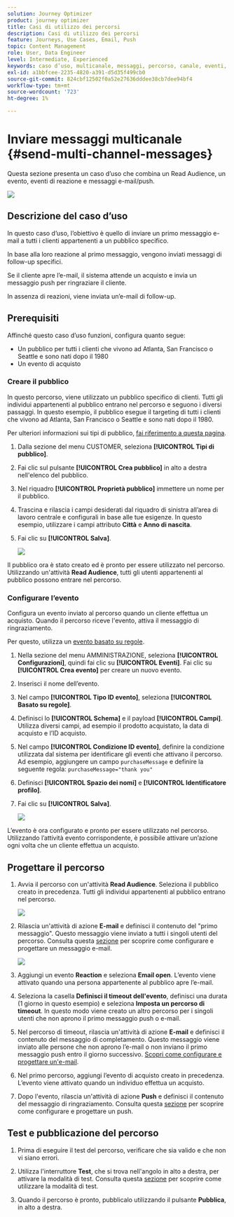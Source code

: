 ```yaml
---
solution: Journey Optimizer
product: journey optimizer
title: Casi di utilizzo dei percorsi
description: Casi di utilizzo dei percorsi
feature: Journeys, Use Cases, Email, Push
topic: Content Management
role: User, Data Engineer
level: Intermediate, Experienced
keywords: caso d’uso, multicanale, messaggi, percorso, canale, eventi, push
exl-id: a1bbfcee-2235-4820-a391-d5d35f499cb0
source-git-commit: 824cbf12502f0a52e27636dddee38cb7dee94bf4
workflow-type: tm+mt
source-wordcount: '723'
ht-degree: 1%

---
```


# Inviare messaggi multicanale {#send-multi-channel-messages}

Questa sezione presenta un caso d’uso che combina un Read Audience, un evento, eventi di reazione e messaggi e-mail/push.

![](assets/jo-uc1.png)

## Descrizione del caso d’uso

In questo caso d’uso, l’obiettivo è quello di inviare un primo messaggio e-mail a tutti i clienti appartenenti a un pubblico specifico.

In base alla loro reazione al primo messaggio, vengono inviati messaggi di follow-up specifici.

Se il cliente apre l’e-mail, il sistema attende un acquisto e invia un messaggio push per ringraziare il cliente.

In assenza di reazioni, viene inviata un’e-mail di follow-up.

## Prerequisiti

Affinché questo caso d’uso funzioni, configura quanto segue:

* Un pubblico per tutti i clienti che vivono ad Atlanta, San Francisco o Seattle e sono nati dopo il 1980
* Un evento di acquisto

### Creare il pubblico

In questo percorso, viene utilizzato un pubblico specifico di clienti. Tutti gli individui appartenenti al pubblico entrano nel percorso e seguono i diversi passaggi. In questo esempio, il pubblico esegue il targeting di tutti i clienti che vivono ad Atlanta, San Francisco o Seattle e sono nati dopo il 1980.

Per ulteriori informazioni sui tipi di pubblico, [fai riferimento a questa pagina](../audience/about-audiences.md).

1. Dalla sezione del menu CUSTOMER, seleziona **[!UICONTROL Tipi di pubblico]**.
1. Fai clic sul pulsante **[!UICONTROL Crea pubblico]** in alto a destra nell&#39;elenco del pubblico.
1. Nel riquadro **[!UICONTROL Proprietà pubblico]** immettere un nome per il pubblico.
1. Trascina e rilascia i campi desiderati dal riquadro di sinistra all’area di lavoro centrale e configurali in base alle tue esigenze. In questo esempio, utilizzare i campi attributo **Città** e **Anno di nascita**.
1. Fai clic su **[!UICONTROL Salva]**.

   ![](assets/add-attributes.png)

Il pubblico ora è stato creato ed è pronto per essere utilizzato nel percorso. Utilizzando un&#39;attività **Read Audience**, tutti gli utenti appartenenti al pubblico possono entrare nel percorso.

### Configurare l’evento

Configura un evento inviato al percorso quando un cliente effettua un acquisto. Quando il percorso riceve l&#39;evento, attiva il messaggio di ringraziamento.

Per questo, utilizza un [evento basato su regole](../event/about-events.md).

1. Nella sezione del menu AMMINISTRAZIONE, seleziona **[!UICONTROL Configurazioni]**, quindi fai clic su **[!UICONTROL Eventi]**. Fai clic su **[!UICONTROL Crea evento]** per creare un nuovo evento.

1. Inserisci il nome dell’evento.

1. Nel campo **[!UICONTROL Tipo ID evento]**, seleziona **[!UICONTROL Basato su regole]**.

1. Definisci lo **[!UICONTROL Schema]** e il payload **[!UICONTROL Campi]**. Utilizza diversi campi, ad esempio il prodotto acquistato, la data di acquisto e l’ID acquisto.

1. Nel campo **[!UICONTROL Condizione ID evento]**, definire la condizione utilizzata dal sistema per identificare gli eventi che attivano il percorso. Ad esempio, aggiungere un campo `purchaseMessage` e definire la seguente regola: `purchaseMessage="thank you"`

1. Definisci **[!UICONTROL Spazio dei nomi]** e **[!UICONTROL Identificatore profilo]**.

1. Fai clic su **[!UICONTROL Salva]**.

   ![](assets/jo-uc2.png)

L’evento è ora configurato e pronto per essere utilizzato nel percorso. Utilizzando l’attività evento corrispondente, è possibile attivare un’azione ogni volta che un cliente effettua un acquisto.

## Progettare il percorso

1. Avvia il percorso con un&#39;attività **Read Audience**. Seleziona il pubblico creato in precedenza. Tutti gli individui appartenenti al pubblico entrano nel percorso.

   ![](assets/jo-uc4.png)

1. Rilascia un&#39;attività di azione **E-mail** e definisci il contenuto del &quot;primo messaggio&quot;. Questo messaggio viene inviato a tutti i singoli utenti del percorso. Consulta questa [sezione](../email/create-email.md) per scoprire come configurare e progettare un messaggio e-mail.

   ![](assets/jo-uc5.png)

1. Aggiungi un evento **Reaction** e seleziona **Email open**. L’evento viene attivato quando una persona appartenente al pubblico apre l’e-mail.

1. Seleziona la casella **Definisci il timeout dell&#39;evento**, definisci una durata (1 giorno in questo esempio) e seleziona **Imposta un percorso di timeout**. In questo modo viene creato un altro percorso per i singoli utenti che non aprono il primo messaggio push o e-mail.

1. Nel percorso di timeout, rilascia un&#39;attività di azione **E-mail** e definisci il contenuto del messaggio di completamento. Questo messaggio viene inviato alle persone che non aprono l’e-mail o non inviano il primo messaggio push entro il giorno successivo. [Scopri come configurare e progettare un&#39;e-mail](../email/create-email.md).

1. Nel primo percorso, aggiungi l’evento di acquisto creato in precedenza. L’evento viene attivato quando un individuo effettua un acquisto.

1. Dopo l&#39;evento, rilascia un&#39;attività di azione **Push** e definisci il contenuto del messaggio di ringraziamento. Consulta questa [sezione](../push/create-push.md) per scoprire come configurare e progettare un push.

## Test e pubblicazione del percorso

1. Prima di eseguire il test del percorso, verificare che sia valido e che non vi siano errori.

1. Utilizza l&#39;interruttore **Test**, che si trova nell&#39;angolo in alto a destra, per attivare la modalità di test. Consulta questa [sezione](testing-the-journey.md) per scoprire come utilizzare la modalità di test.

1. Quando il percorso è pronto, pubblicalo utilizzando il pulsante **Pubblica**, in alto a destra.
